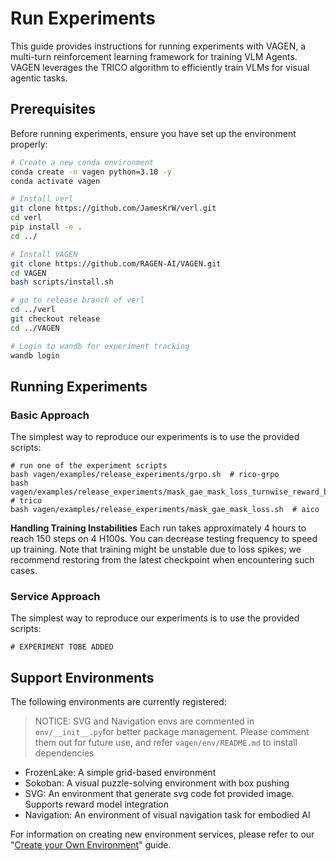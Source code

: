 # Run Experiments

This guide provides instructions for running experiments with VAGEN, a multi-turn reinforcement learning framework for training VLM Agents. VAGEN leverages the TRICO algorithm to efficiently train VLMs for visual agentic tasks.

## Prerequisites

Before running experiments, ensure you have set up the environment properly:

```bash
# Create a new conda environment
conda create -n vagen python=3.10 -y
conda activate vagen

# Install verl
git clone https://github.com/JamesKrW/verl.git
cd verl
pip install -e .
cd ../

# Install VAGEN
git clone https://github.com/RAGEN-AI/VAGEN.git
cd VAGEN
bash scripts/install.sh

# go to release branch of verl
cd ../verl
git checkout release
cd ../VAGEN

# Login to wandb for experiment tracking
wandb login
```

## Running Experiments
### Basic Approach
The simplest way to reproduce our experiments is to use the provided scripts:
```
# run one of the experiment scripts
bash vagen/examples/release_experiments/grpo.sh  # rico-grpo
bash vagen/examples/release_experiments/mask_gae_mask_loss_turnwise_reward_bi_level.sh  # trico
bash vagen/examples/release_experiments/mask_gae_mask_loss.sh  # aico
```

**Handling Training Instabilities**
Each run takes approximately 4 hours to reach 150 steps on 4 H100s. You can decrease testing frequency to speed up training. Note that training might be unstable due to loss spikes; we recommend restoring from the latest checkpoint when encountering such cases.

### Service Approach
The simplest way to reproduce our experiments is to use the provided scripts:
```
# EXPERIMENT TOBE ADDED
```

## Support Environments
The following environments are currently registered:
> NOTICE: SVG and Navigation envs are commented in `env/__init__.py`for better package management. Please comment them out for future use, and refer `vagen/env/README.md` to install dependencies

- FrozenLake: A simple grid-based environment
- Sokoban: A visual puzzle-solving environment with box pushing
- SVG: An environment that generate svg code fot provided image. Supports reward model integration
- Navigation: An environment of visual navigation task for embodied AI

For information on creating new environment services, please refer to our "[Create your Own Environment](create-env.md)" guide.